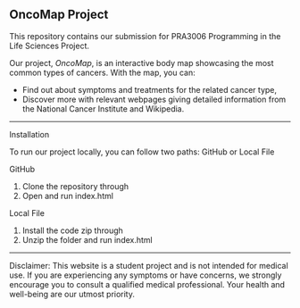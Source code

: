 OncoMap Project
---------
This repository contains our submission for PRA3006 Programming in the Life Sciences Project.

Our project, *OncoMap*, is an interactive body map showcasing the most common types of cancers. 
With the map, you can:
- Find out about symptoms and treatments for the related cancer type, 
- Discover more with relevant webpages giving detailed information from the National Cancer Institute and Wikipedia. 

---------
Installation

To run our project locally, you can follow two paths: GitHub or Local File

GitHub
1. Clone the repository through
2. Open and run index.html

Local File
1. Install the code zip through 
2. Unzip the folder and run index.html

---------
Disclaimer: This website is a student project and is not intended for medical use. If you are experiencing any symptoms or have concerns, we strongly encourage you to consult a qualified medical professional. Your health and well-being are our utmost priority.